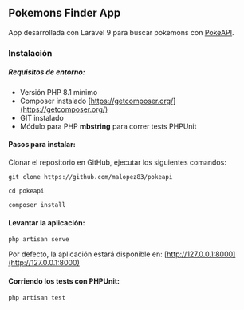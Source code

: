 ## Pokemons Finder App

App desarrollada con Laravel 9 para buscar pokemons con [PokeAPI](https://pokeapi.co/).

### Instalación 

##### Requisitos de entorno:

*   Versión PHP 8.1 mínimo
*   Composer instalado [https://getcomposer.org/](https://getcomposer.org/)
*   GIT instalado
*   Módulo para PHP **mbstring** para correr tests PHPUnit

#### Pasos para instalar:

Clonar el repositorio en GitHub, ejecutar los siguientes comandos:

```plaintext
git clone https://github.com/malopez83/pokeapi

cd pokeapi

composer install
```

#### Levantar la aplicación:

```plaintext
php artisan serve
```

Por defecto, la aplicación estará disponible en: [http://127.0.0.1:8000](http://127.0.0.1:8000)

#### Corriendo los tests con PHPUnit:

```plaintext
php artisan test
```